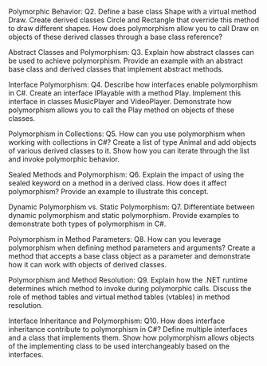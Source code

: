 Polymorphic Behavior:
Q2. Define a base class Shape with a virtual method Draw. Create derived classes Circle and Rectangle that override this method to draw different shapes. How does polymorphism allow you to call Draw on objects of these derived classes through a base class reference?

Abstract Classes and Polymorphism:
Q3. Explain how abstract classes can be used to achieve polymorphism. Provide an example with an abstract base class and derived classes that implement abstract methods.

Interface Polymorphism:
Q4. Describe how interfaces enable polymorphism in C#. Create an interface IPlayable with a method Play. Implement this interface in classes MusicPlayer and VideoPlayer. Demonstrate how polymorphism allows you to call the Play method on objects of these classes.

Polymorphism in Collections:
Q5. How can you use polymorphism when working with collections in C#? Create a list of type Animal and add objects of various derived classes to it. Show how you can iterate through the list and invoke polymorphic behavior.

Sealed Methods and Polymorphism:
Q6. Explain the impact of using the sealed keyword on a method in a derived class. How does it affect polymorphism? Provide an example to illustrate this concept.

Dynamic Polymorphism vs. Static Polymorphism:
Q7. Differentiate between dynamic polymorphism and static polymorphism. Provide examples to demonstrate both types of polymorphism in C#.

Polymorphism in Method Parameters:
Q8. How can you leverage polymorphism when defining method parameters and arguments? Create a method that accepts a base class object as a parameter and demonstrate how it can work with objects of derived classes.

Polymorphism and Method Resolution:
Q9. Explain how the .NET runtime determines which method to invoke during polymorphic calls. Discuss the role of method tables and virtual method tables (vtables) in method resolution.

Interface Inheritance and Polymorphism:
Q10. How does interface inheritance contribute to polymorphism in C#? Define multiple interfaces and a class that implements them. Show how polymorphism allows objects of the implementing class to be used interchangeably based on the interfaces.
